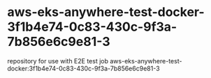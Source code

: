 # aws-eks-anywhere-test-docker-3f1b4e74-0c83-430c-9f3a-7b856e6c9e81-3
repository for use with E2E test job aws-eks-anywhere-test-docker:3f1b4e74-0c83-430c-9f3a-7b856e6c9e81-3
